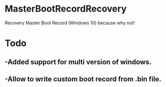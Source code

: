 # MasterBootRecordRecovery
Recovery Master Boot Record (Windows 10) because why not!

# Todo
<h2>-Added support for multi version of windows.<h2>
<h2>-Allow to write custom boot record from .bin file.<h2>
